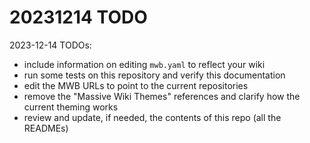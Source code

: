 # 20231214 TODO  


2023-12-14 TODOs:  

- include information on editing `mwb.yaml` to reflect your wiki  
- run some tests on this repository and verify this documentation  
- edit the MWB URLs to point to the current repositories  
- remove the "Massive Wiki Themes" references and clarify how the current theming works  
- review and update, if needed, the contents of this repo (all the READMEs)  

